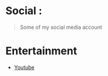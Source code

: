 
# Social :
> Some of my social media account

# Entertainment 
- [Youtube](https://www.youtube.com/@zxckbruh)







